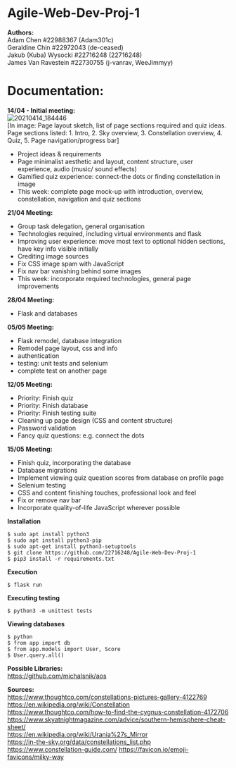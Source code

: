 # Agile-Web-Dev-Proj-1  
**Authors:**  
Adam Chen #22988367 (Adam301c)  
Geraldine Chin #22972043 (de-ceased)  
Jakub (Kuba) Wysocki #22716248 (22716248)  
James Van Ravestein #22730755 (j-vanrav, WeeJimmyy)  

# Documentation:  
**14/04 - Initial meeting:**  
![20210414_184446](https://user-images.githubusercontent.com/54944385/115646677-3a43c680-a355-11eb-864e-f98daa3cf477.jpg)  
[In image: Page layout sketch, list of page sections required and quiz ideas. Page sections listed: 1. Intro, 2. Sky overview, 3. Constellation overview, 4. Quiz, 5. Page navigation/progress bar]
* Project ideas & requirements
* Page minimalist aesthetic and layout, content structure, user experience, audio (music/ sound effects)
* Gamified quiz experience: connect-the dots or finding constellation in image
* This week: complete page mock-up with introduction, overview, constellation, navigation and quiz sections

**21/04 Meeting:**  
* Group task delegation, general organisation
* Technologies required, including virtual environments and flask
* Improving user experience: move most text to optional hidden sections, have key info visible initially
* Crediting image sources
* Fix CSS image spam with JavaScript
* Fix nav bar vanishing behind some images
* This week: incorporate required technologies, general page improvements

**28/04 Meeting:**  
* Flask and databases

**05/05 Meeting:**  
* Flask remodel, database integration
* Remodel page layout, css and info
* authentication
* testing: unit tests and selenium
* complete test on another page

**12/05 Meeting:**  
* Priority: Finish quiz
* Priority: Finish database
* Priority: Finish testing suite
* Cleaning up page design (CSS and content structure)
* Password validation
* Fancy quiz questions: e.g. connect the dots

**15/05 Meeting:**  
* Finish quiz, incorporating the database
* Database migrations
* Implement viewing quiz question scores from database on profile page
* Selenium testing
* CSS and content finishing touches, professional look and feel
* Fix or remove nav bar
* Incorporate quality-of-life JavaScript wherever possible


**Installation**  
```
$ sudo apt install python3
$ sudo apt install python3-pip
$ sudo apt-get install python3-setuptools
$ git clone https://github.com/22716248/Agile-Web-Dev-Proj-1
$ pip3 install -r requirements.txt
```

**Execution**  
```
$ flask run
```

**Executing testing**  
```
$ python3 -m unittest tests
```

**Viewing databases**  
```
$ python
$ from app import db
$ from app.models import User, Score
$ User.query.all()
```

**Possible Libraries:**  
https://github.com/michalsnik/aos  

**Sources:**  
https://www.thoughtco.com/constellations-pictures-gallery-4122769  
https://en.wikipedia.org/wiki/Constellation  
https://www.thoughtco.com/how-to-find-the-cygnus-constellation-4172706  
https://www.skyatnightmagazine.com/advice/southern-hemisphere-cheat-sheet/  
https://en.wikipedia.org/wiki/Urania%27s_Mirror  
https://in-the-sky.org/data/constellations_list.php
https://www.constellation-guide.com/
https://favicon.io/emoji-favicons/milky-way 
